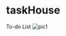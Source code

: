 # taskHouse

To-do List
![pic1](https://github.com/PallaviHarish/taskHouse/assets/106737458/2ab1bb57-cfcc-4dbf-bf18-d8698afa657b)
